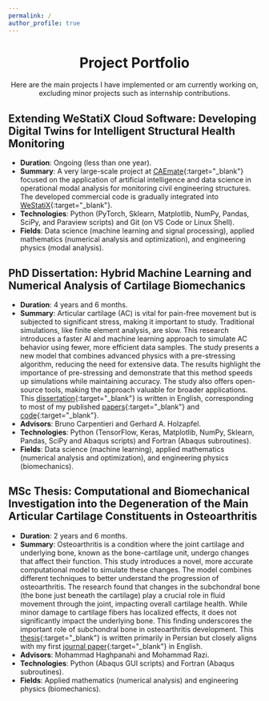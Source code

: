 ```yaml
---
permalink: /
author_profile: true
---
```

<div align="center">
<h1 style="font-size: 2em;">Project Portfolio</h1>
Here are the main projects I have implemented or am currently working on, excluding minor projects such as internship contributions.
</div>

## Extending WeStatiX Cloud Software: Developing Digital Twins for Intelligent Structural Health Monitoring
  - **Duration**: Ongoing (less than one year).
  - **Summary**: A very large-scale project at [CAEmate](https://caemate.com){:target="_blank"} focused on the application of artificial intelligence and data science in operational modal analysis for monitoring civil engineering structures. The developed commercial code is gradually integrated into [WeStatiX](https://westatix.com){:target="_blank"}.
  - **Technologies**: Python (PyTorch, Sklearn, Matplotlib, NumPy, Pandas, SciPy, and Paraview scripts) and Git (on VS Code or Linux Shell).
  - **Fields**: Data science (machine learning and signal processing), applied mathematics (numerical analysis and optimization), and engineering physics (modal analysis).

## PhD Dissertation: Hybrid Machine Learning and Numerical Analysis of Cartilage Biomechanics
  - **Duration**: 4 years and 6 months.
  - **Summary**: Articular cartilage (AC) is vital for pain-free movement but is subjected to significant stress, making it important to study. Traditional simulations, like finite element analysis, are slow. This research introduces a faster AI and machine learning approach to simulate AC behavior using fewer, more efficient data samples. The study presents a new model that combines advanced physics with a pre-stressing algorithm, reducing the need for extensive data. The results highlight the importance of pre-stressing and demonstrate that this method speeds up simulations while maintaining accuracy. The study also offers open-source tools, making the approach valuable for broader applications. This [dissertation](https://www.researchgate.net/publication/382241558_Hybrid_Machine_Learning_and_Numerical_Analysis_of_Cartilage_Biomechanics){:target="_blank"} is written in English, corresponding to most of my published [papers](https://shayansss.github.io/publications.pdf){:target="_blank"} and [code](https://github.com/shayansss){:target="_blank"}.
  - **Advisors**: Bruno Carpentieri and Gerhard A. Holzapfel.
  - **Technologies**: Python (TensorFlow, Keras, Matplotlib, NumPy, Sklearn, Pandas, SciPy and Abaqus scripts) and Fortran (Abaqus subroutines).
  - **Fields**: Data science (machine learning), applied mathematics (numerical analysis and optimization), and engineering physics (biomechanics).

## MSc Thesis: Computational and Biomechanical Investigation into the Degeneration of the Main Articular Cartilage Constituents in Osteoarthritis
  - **Duration**: 2 years and 6 months.
  - **Summary**: Osteoarthritis is a condition where the joint cartilage and underlying bone, known as the bone-cartilage unit, undergo changes that affect their function. This study introduces a novel, more accurate computational model to simulate these changes. The model combines different techniques to better understand the progression of osteoarthritis. The research found that changes in the subchondral bone (the bone just beneath the cartilage) play a crucial role in fluid movement through the joint, impacting overall cartilage health. While minor damage to cartilage fibers has localized effects, it does not significantly impact the underlying bone. This finding underscores the important role of subchondral bone in osteoarthritis development. This [thesis](http://dx.doi.org/10.13140/RG.2.2.32634.44488/1){:target="_blank"} is written primarily in Persian but closely aligns with my first [journal paper](https://shayansss.github.io/files/2019_09_preprint.pdf){:target="_blank"} in English.
  - **Advisors**: Mohammad Haghpanahi and Mohammad Razi.
  - **Technologies**: Python (Abaqus GUI scripts) and Fortran (Abaqus subroutines).
  - **Fields**: Applied mathematics (numerical analysis) and engineering physics (biomechanics).

